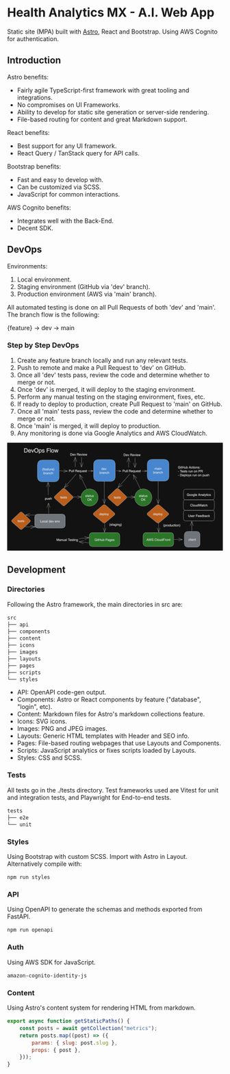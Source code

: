 # Health Analytics MX - A.I. Web App

Static site (MPA) built with [Astro](https://astro.build/), React and Bootstrap. Using AWS Cognito for authentication.

## Introduction

Astro benefits:

- Fairly agile TypeScript-first framework with great tooling and integrations.
- No compromises on UI Frameworks.
- Ability to develop for static site generation or server-side rendering.
- File-based routing for content and great Markdown support.

React benefits:

- Best support for any UI framework.
- React Query / TanStack query for API calls.

Bootstrap benefits:

- Fast and easy to develop with.
- Can be customized via SCSS.
- JavaScript for common interactions.

AWS Cognito benefits:

- Integrates well with the Back-End.
- Decent SDK.


## DevOps

Environments:

1. Local environment.
2. Staging environment (GitHub via 'dev' branch).
3. Production environment (AWS via 'main' branch).

All automated testing is done on all Pull Requests of both 'dev' and 'main'. The branch flow is the following: 

{feature} -> dev -> main

### Step by Step DevOps

1. Create any feature branch locally and run any relevant tests.
2. Push to remote and make a Pull Request to 'dev' on GitHub.
3. Once all 'dev' tests pass, review the code and determine whether to merge or not.
4. Once 'dev' is merged, it will deploy to the staging environment. 
5. Perform any manual testing on the staging environment, fixes, etc.
6. If ready to deploy to production, create Pull Request to 'main' on GitHub.
7. Once all 'main' tests pass, review the code and determine whether to merge or not.
8. Once 'main' is merged, it will deploy to production.
9. Any monitoring is done via Google Analytics and AWS CloudWatch.


<img src="./resources/img/devopsflow.png" width="850px" alt="DevOps step by step diagram">

## Development

### Directories

Following the Astro framework, the main directories in src are:

```shell
src
├── api
├── components
├── content
├── icons
├── images
├── layouts
├── pages
├── scripts
└── styles
```

- API: OpenAPI code-gen output.
- Components: Astro or React components by feature ("database", "login", etc).
- Content: Markdown files for Astro's markdown collections feature.
- Icons: SVG icons.
- Images: PNG and JPEG images.
- Layouts: Generic HTML templates with Header and SEO info. 
- Pages: File-based routing webpages that use Layouts and Components.
- Scripts: JavaScript analytics or fixes scripts loaded by Layouts.
- Styles: CSS and SCSS.

### Tests

All tests go in the ./tests directory. Test frameworks used are Vitest for unit and integration tests, and Playwright for End-to-end tests.

```shell
tests
├── e2e
└── unit
```

### Styles

Using Bootstrap with custom SCSS. Import with Astro in Layout. Alternatively compile with:

```shell
npm run styles
```

### API

Using OpenAPI to generate the schemas and methods exported from FastAPI.

```shell
npm run openapi
```

### Auth

Using AWS SDK for JavaScript.

```shell
amazon-cognito-identity-js
```

### Content

Using Astro's content system for rendering HTML from markdown. 

```js
export async function getStaticPaths() {
    const posts = await getCollection("metrics");
    return posts.map((post) => ({
        params: { slug: post.slug },
        props: { post },
    }));
}
```